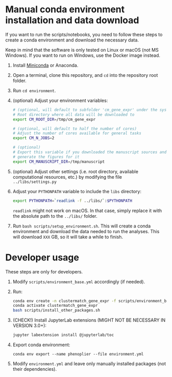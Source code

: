 # Manual conda environment installation and data download

If you want to run the scripts/notebooks, you need to follow these steps to create a conda environment and download the necessary data.

Keep in mind that the software is only tested on Linux or macOS (not MS Windows).
If you want to run on Windows, use the Docker image instead.

1. Install [Miniconda](https://docs.conda.io/en/latest/miniconda.html) or Anaconda.

1. Open a terminal, clone this repository, and `cd` into the repository root folder.

1. Run `cd environment`.

1. (optional) Adjust your environment variables:

    ```bash
    # (optional, will default to subfolder 'cm_gene_expr' under the system's temporary directory)
    # Root directory where all data will be downloaded to
    export CM_ROOT_DIR=/tmp/cm_gene_expr

    # (optional, will default to half the number of cores)
    # Adjust the number of cores available for general tasks
    export CM_N_JOBS=2

    # (optional)
    # Export this variable if you downloaded the manuscript sources and want to
    # generate the figures for it
    export CM_MANUSCRIPT_DIR=/tmp/manuscript
    ```

1. (optional) Adjust other settings (i.e. root directory, available computational
   resources, etc.) by modifying the file `../libs/settings.py`

1. Adjust your `PYTHONPATH` variable to include the `libs` directory:

    ```bash
    export PYTHONPATH=`readlink -f ../libs/`:$PYTHONPATH
    ```

    `readlink` might not work on macOS. In that case, simply replace it with
    the absolute path to the `../libs/` folder.

1. Run `bash scripts/setup_environment.sh`.
This will create a conda environment and download the data needed to run the analyses.
This will download `XXX` GB, so it will take a while to finish.


# Developer usage

These steps are only for developers.

1. Modify `scripts/environment_base.yml` accordingly (if needed).
1. Run:
 
    ```bash
    conda env create -n clustermatch_gene_expr -f scripts/environment_base.yml
    conda activate clustermatch_gene_expr
    bash scripts/install_other_packages.sh
    ```


1. (CHECK!) Install JupyterLab extensions (MIGHT NOT BE NECESSARY IN VERSION 3.0+):
 
    ```bash
    jupyter labextension install @jupyterlab/toc
    ```

1. Export conda environment:

    ```
    conda env export --name phenoplier --file environment.yml
    ```

1. Modify `environment.yml` and leave only manually installed packages (not their dependencies).
